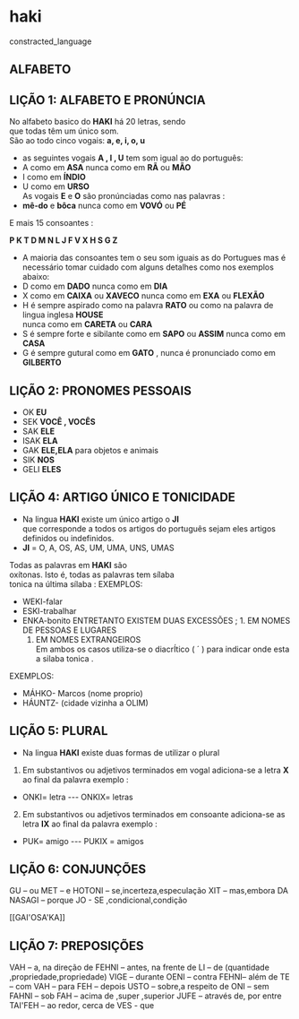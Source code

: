 # haki
constracted_language

## ALFABETO    
## LIÇÃO 1: ALFABETO E PRONÚNCIA  
No alfabeto basico do **HAKI**  há 20 letras, sendo  
que todas têm um único som.  
São ao todo cinco vogais: **a, e, i, o, u**  
* as seguintes vogais  **A , I ,  U**  tem som igual ao 
do português:  
* A   como em  **ASA**  nunca como em **RÃ** ou **MÃO**
* I     como em  **ÍNDIO** 
* U   como em  **URSO**    
As vogais **E**  e   **O** são pronúnciadas como nas palavras :
* **mê-do**  e    **bôca**    nunca como em **VOVÓ** ou **PÉ**    

E mais 15 consoantes :   

**P    K   T   D   M  N  L    J    F    V   X   H   S   G  Z**   
* A maioria das consoantes tem o seu som iguais as do 
Portugues  mas é necessário tomar cuidado com alguns 
detalhes como nos exemplos abaixo:
*  D    como em  **DADO**  nunca como em **DIA**   
*  X   como em  **CAIXA** ou **XAVECO** nunca como em **EXA** 
ou **FLEXÃO**   
* H  é sempre aspirado como na  palavra  **RATO** ou como
na palavra de lingua inglesa **HOUSE**  
nunca como em  **CARETA** ou **CARA** 
* S    é sempre forte e sibilante como  em **SAPO** ou **ASSIM** 
nunca como em **CASA**  
* G  é sempre gutural como em  **GATO** , nunca é pronunciado 
como em **GILBERTO** 
## LIÇÃO 2: PRONOMES PESSOAIS
* OK          **EU**  
* SEK      **VOCÊ , VOCÊS**  
* SAK      **ELE**  
* ISAK     **ELA**  
* GAK      **ELE,ELA**  para objetos e animais
* SIK        **NOS**  
* GELI      **ELES**  

## LIÇÃO 4: ARTIGO ÚNICO E  TONICIDADE  
* Na lingua **HAKI**  existe um único artigo o  **JI**   
que corresponde a todos os artigos do português 
sejam eles artigos definidos ou indefinidos.
* **JI**  = O, A, OS, AS, UM, UMA, UNS, UMAS

Todas as palavras em **HAKI**  são  
oxítonas. Isto é, todas as palavras tem sílaba  
tonica  na última sílaba :
EXEMPLOS:  
* WEKI-falar 
* ESKI-trabalhar  
* ENKA-bonito
    ENTRETANTO EXISTEM DUAS EXCESSÕES ;
	   1. EM NOMES DE PESSOAS E LUGARES
   1. EM NOMES EXTRANGEIROS   
   Em ambos os casos utiliza-se o diacrÍtico ( ´ )
   para indicar onde esta a silaba tonica .
   
EXEMPLOS:  
* MÁHKO- Marcos (nome proprio)
* HÁUNTZ- (cidade vizinha a OLIM)


##  LIÇÃO 5: PLURAL   
* Na lingua **HAKI**  existe duas formas de utilizar o plural
1. Em substantivos ou adjetivos terminados em vogal adiciona-se
a letra  **X** ao final da palavra exemplo : 
* ONKI= letra --- ONKIX= letras
2. Em substantivos ou adjetivos terminados em consoante 
adiciona-se as letra  **IX** ao final da palavra exemplo : 
* PUK= amigo --- PUKIX = amigos  



## LIÇÃO 6: CONJUNÇÕES  
GU – ou
MET – e
HOTONI – se,incerteza,especulação
XIT – mas,embora
DA NASAGI – porque
JO - SE ,condicional,condição




[[GAI'OSA'KA]]  



## LIÇÃO 7: PREPOSIÇÕES  
VAH – a, na direção de
FEHNI – antes, na frente de
LI – de (quantidade ,propriedade,propriedade)
VIGE – durante
OENI – contra
FEHNI– além de
TE – com
VAH – para
FEH – depois
USTO – sobre,a respeito de 
ONI – sem
FAHNI – sob
FAH – acima de ,super ,superior
JUFE – através de, por entre
TAI'FEH – ao redor, cerca de
VES -   que  

